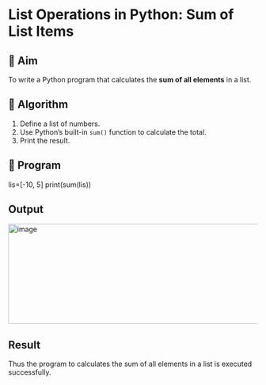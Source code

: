 # List Operations in Python: Sum of List Items

## 🎯 Aim
To write a Python program that calculates the **sum of all elements** in a list.

## 🧠 Algorithm
1. Define a list of numbers.
2. Use Python’s built-in `sum()` function to calculate the total.
3. Print the result.

## 🧾 Program
lis=[-10, 5] 
print(sum(lis))



## Output
<img width="1183" height="202" alt="image" src="https://github.com/user-attachments/assets/05824069-12ee-434e-95d9-c8337bbe527b" />

## Result
Thus the program to calculates the sum of all elements in a list is executed successfully.
